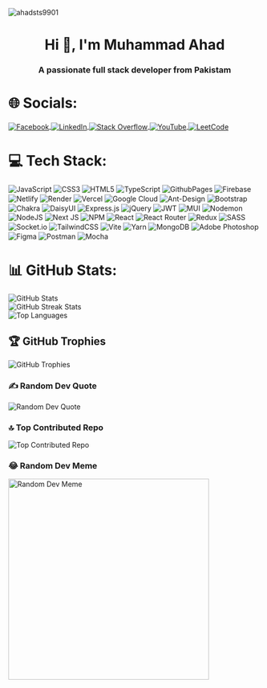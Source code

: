 <p align="left"> <img src="https://komarev.com/ghpvc/?username=ahadsts9901&label=Profile%20views&color=0e75b6&style=flat" alt="ahadsts9901" /> </p>

<h1 align="center">Hi 👋, I'm Muhammad Ahad</h1>
<h3 align="center">A passionate full stack developer from Pakistam</h3>

# 🌐 Socials:
  <a href="https://facebook.com/abdulahad.ansari.1481"> <img align="center" src="https://img.shields.io/badge/Facebook-%231877F2.svg?logo=Facebook&logoColor=white" alt="Facebook"> </a> <a href="https://linkedin.com/in/muhammad-ahad-3136b1236"> <img align="center" src="https://img.shields.io/badge/LinkedIn-%230077B5.svg?logo=linkedin&logoColor=white" alt="LinkedIn"> </a> <a href="https://stackoverflow.com/users/23125654/muhammad-ahad"> <img align="center" src="https://img.shields.io/badge/-Stackoverflow-FE7A16?logo=stack-overflow&logoColor=white" alt="Stack Overflow"> </a> <a href="https://youtube.com/@ahadsts"> <img align="center" src="https://img.shields.io/badge/YouTube-%23FF0000.svg?logo=YouTube&logoColor=white" alt="YouTube"> </a> 
<a href="https://leetcode.com/ahadsts990/"> <img align="center" src="https://img.shields.io/badge/LeetCode-%23323300.svg?logo=LeetCode&logoColor=white" alt="LeetCode"> </a> 


# 💻 Tech Stack:
<img align="center" src="https://img.shields.io/badge/javascript-%23323330.svg?style=for-the-badge&logo=javascript&logoColor=%23F7DF1E" alt="JavaScript"> <img align="center" src="https://img.shields.io/badge/css3-%231572B6.svg?style=for-the-badge&logo=css3&logoColor=white" alt="CSS3"> <img align="center" src="https://img.shields.io/badge/html5-%23E34F26.svg?style=for-the-badge&logo=html5&logoColor=white" alt="HTML5"> <img align="center" src="https://img.shields.io/badge/typescript-%23007ACC.svg?style=for-the-badge&logo=typescript&logoColor=white" alt="TypeScript"> <img align="center" src="https://img.shields.io/badge/github%20pages-121013?style=for-the-badge&logo=github&logoColor=white" alt="GithubPages"> <img align="center" src="https://img.shields.io/badge/firebase-%23039BE5.svg?style=for-the-badge&logo=firebase" alt="Firebase"> <img align="center" src="https://img.shields.io/badge/netlify-%23000000.svg?style=for-the-badge&logo=netlify&logoColor=#00C7B7" alt="Netlify"> <img align="center" src="https://img.shields.io/badge/Render-%46E3B7.svg?style=for-the-badge&logo=render&logoColor=white" alt="Render"> <img align="center" src="https://img.shields.io/badge/vercel-%23000000.svg?style=for-the-badge&logo=vercel&logoColor=white" alt="Vercel"> <img align="center" src="https://img.shields.io/badge/GoogleCloud-%234285F4.svg?style=for-the-badge&logo=google-cloud&logoColor=white" alt="Google Cloud"> <img align="center" src="https://img.shields.io/badge/-AntDesign-%230170FE?style=for-the-badge&logo=ant-design&logoColor=white" alt="Ant-Design"> <img align="center" src="https://img.shields.io/badge/bootstrap-%238511FA.svg?style=for-the-badge&logo=bootstrap&logoColor=white" alt="Bootstrap"> <img align="center" src="https://img.shields.io/badge/chakra-%234ED1C5.svg?style=for-the-badge&logo=chakraui&logoColor=white" alt="Chakra"> <img align="center" src="https://img.shields.io/badge/daisyui-5A0EF8?style=for-the-badge&logo=daisyui&logoColor=white" alt="DaisyUI"> <img align="center" src="https://img.shields.io/badge/express.js-%23404d59.svg?style=for-the-badge&logo=express&logoColor=%2361DAFB" alt="Express.js"> <img align="center" src="https://img.shields.io/badge/jquery-%230769AD.svg?style=for-the-badge&logo=jquery&logoColor=white" alt="jQuery"> <img align="center" src="https://img.shields.io/badge/JWT-black?style=for-the-badge&logo=JSON%20web%20tokens" alt="JWT"> <img align="center" src="https://img.shields.io/badge/MUI-%230081CB.svg?style=for-the-badge&logo=mui&logoColor=white" alt="MUI"> <img align="center" src="https://img.shields.io/badge/NODEMON-%23323330.svg?style=for-the-badge&logo=nodemon&logoColor=%BBDEAD" alt="Nodemon"> <img align="center" src="https://img.shields.io/badge/node.js-6DA55F?style=for-the-badge&logo=node.js&logoColor=white" alt="NodeJS"> <img align="center" src="https://img.shields.io/badge/Next-black?style=for-the-badge&logo=next.js&logoColor=white" alt="Next JS"> <img align="center" src="https://img.shields.io/badge/NPM-%23CB3837.svg?style=for-the-badge&logo=npm&logoColor=white" alt="NPM"> <img align="center" src="https://img.shields.io/badge/react-%2320232a.svg?style=for-the-badge&logo=react&logoColor=%2361DAFB" alt="React"> <img align="center" src="https://img.shields.io/badge/React_Router-CA4245?style=for-the-badge&logo=react-router&logoColor=white" alt="React Router"> <img align="center" src="https://img.shields.io/badge/redux-%23593d88.svg?style=for-the-badge&logo=redux&logoColor=white" alt="Redux"> <img align="center" src="https://img.shields.io/badge/SASS-hotpink.svg?style=for-the-badge&logo=SASS&logoColor=white" alt="SASS"> <img align="center" src="https://img.shields.io/badge/Socket.io-black?style=for-the-badge&logo=socket.io&badgeColor=010101" alt="Socket.io"> <img align="center" src="https://img.shields.io/badge/tailwindcss-%2338B2AC.svg?style=for-the-badge&logo=tailwind-css&logoColor=white" alt="TailwindCSS"> <img align="center" src="https://img.shields.io/badge/vite-%23646CFF.svg?style=for-the-badge&logo=vite&logoColor=white" alt="Vite"> <img align="center" src="https://img.shields.io/badge/yarn-%232C8EBB.svg?style=for-the-badge&logo=yarn&logoColor=white" alt="Yarn"> <img align="center" src="https://img.shields.io/badge/MongoDB-%234ea94b.svg?style=for-the-badge&logo=mongodb&logoColor=white" alt="MongoDB"> <img align="center" src="https://img.shields.io/badge/adobe%20photoshop-%2331A8FF.svg?style=for-the-badge&logo=adobe%20photoshop&logoColor=white" alt="Adobe Photoshop"> <img align="center" src="https://img.shields.io/badge/figma-%23F24E1E.svg?style=for-the-badge&logo=figma&logoColor=white" alt="Figma"> <img align="center" src="https://img.shields.io/badge/Postman-FF6C37?style=for-the-badge&logo=postman&logoColor=white" alt="Postman"> <img align="center" src="https://img.shields.io/badge/Mocha-909055?style=for-the-badge&logo=mocha&logoColor=white" alt="Mocha">


# 📊 GitHub Stats:
<img align="center" src="https://github-readme-stats.vercel.app/api?username=ahadsts9901&theme=dark&hide_border=true&include_all_commits=true&count_private=true" alt="GitHub Stats"><br/>
<img align="center" src="https://github-readme-streak-stats.herokuapp.com/?user=ahadsts9901&theme=dark&hide_border=true" alt="GitHub Streak Stats"><br/>
<img align="center" src="https://github-readme-stats.vercel.app/api/top-langs/?username=ahadsts9901&theme=dark&hide_border=true&include_all_commits=true&count_private=true&layout=compact" alt="Top Languages">


## 🏆 GitHub Trophies
<img align="center" src="https://github-profile-trophy.vercel.app/?username=ahadsts9901&theme=radical&no-frame=true&no-bg=true&margin-w=4" alt="GitHub Trophies">

### ✍️ Random Dev Quote
<img align="center" src="https://quotes-github-readme.vercel.app/api?type=horizontal&theme=radical" alt="Random Dev Quote">

### 🔝 Top Contributed Repo
<img align="center" src="https://github-contributor-stats.vercel.app/api?username=ahadsts9901&limit=5&theme=radical&combine_all_yearly_contributions=true" alt="Top Contributed Repo">

### 😂 Random Dev Meme
<img align="center" src='https://randommeme-five.vercel.app/' alt="Random Dev Meme" style="height: 400px;"/>

<!-- Proudly created with GPRM ( https://gprm.itsvg.in ) -->
